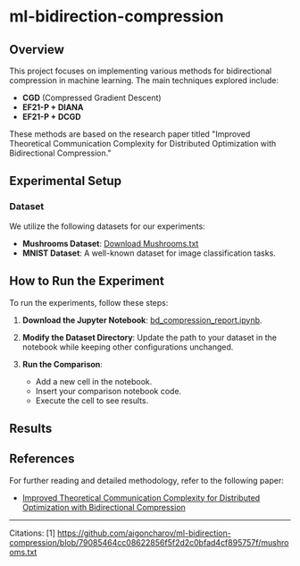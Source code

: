 # ml-bidirection-compression

## Overview

This project focuses on implementing various methods for bidirectional compression in machine learning. The main techniques explored include:

- **CGD** (Compressed Gradient Descent)
- **EF21-P + DIANA**
- **EF21-P + DCGD**

These methods are based on the research paper titled "Improved Theoretical Communication Complexity for Distributed Optimization with Bidirectional Compression."

## Experimental Setup

### Dataset

We utilize the following datasets for our experiments:

- **Mushrooms Dataset**: [Download Mushrooms.txt](https://github.com/aigoncharov/ml-bidirection-compression/blob/79085464cc08622856f5f2d2c0bfad4cf895757f/mushrooms.txt)
- **MNIST Dataset**: A well-known dataset for image classification tasks.

## How to Run the Experiment

To run the experiments, follow these steps:

1. **Download the Jupyter Notebook**: [bd_compression_report.ipynb](https://github.com/aigoncharov/ml-bidirection-compression/blob/79085464cc08622856f5f2d2c0bfad4cf895757f/bd_compression_report.ipynb).
   
2. **Modify the Dataset Directory**: Update the path to your dataset in the notebook while keeping other configurations unchanged.

3. **Run the Comparison**:
   - Add a new cell in the notebook.
   - Insert your comparison notebook code.
   - Execute the cell to see results.

## Results



## References

For further reading and detailed methodology, refer to the following paper:
- [Improved Theoretical Communication Complexity for Distributed Optimization with Bidirectional Compression](https://github.com/aigoncharov/ml-bidirection-compression/blob/79085464cc08622856f5f2d2c0bfad4cf895757f/Improved%20Theoretical%20Communication%20Complexity%20for%20Distributed%20Optimization%20with%20Bidirectional%20Compression.pdf)

---


Citations:
[1] https://github.com/aigoncharov/ml-bidirection-compression/blob/79085464cc08622856f5f2d2c0bfad4cf895757f/mushrooms.txt
